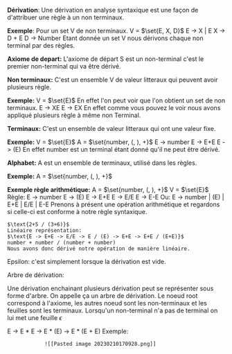 	
**Dérivation**: Une dérivation en analyse syntaxique est une façon de d'attribuer une règle à un non terminaux.

**Exemple**:
	Pour un set V de non terminaux.
	$\text{V =}$ $\set{E, X, D}$
	$\text{E -> X | E}$
	$\text{X -> D + E}$
	$\text{D -> Number}$
	Etant donnée un set V nous dérivons chaque non terminal par des règles.
	
**Axiome de depart:** L'axiome de départ S est un non-terminal c'est le premier non-terminal qui va être dérivé.

**Non terminaux:** C'est un ensemble V de valeur litteraux qui peuvent avoir plusieurs règle.

**Exemple:**
	$\text{V =}$ $\set{E}$
	En effet l'on peut voir que l'on obtient un set de non terminaux.
	$\text{E -> XE}$
	$\text{E -> EX}$
	En effet comme vous pouvez le voir nous avons appliqué plusieurs règle à même non Terminal.

**Terminaux:** C'est un ensemble de valeur litteraux qui ont une valeur fixe.

**Exemple:**
	$\text{V =}$ $\set{E}$
	$\text{A =}$ $\set{number, (, ), +}$
	$\text{E -> number}$
	$\text{E -> E+E}$
	$\text{E -> (E)}$
	En effet number est un terminal étant donné qu'il ne peut être dérivé.

**Alphabet:** A est un ensemble de terminaux, utilisé dans les règles.

**Exemple:**
	$\text{A =}$ $\set{number, (, ), +}$

**Exemple règle arithmétique:**
	$\text{A =}$ $\set{number, (, ), +}$
	$\text{V =}$ $\set{E}$
	Règle:
		E -> number
		E -> (E)
		E -> E+E
		E -> E/E
		E -> E-E
	Ou:
		E -> number
			    | (E)
			    | E+E
			    | E/E
			    | E-E
	Prenons à présent une opération arithmétique et regardons si celle-ci est conforme à notre règle syntaxique.
	
	$\text{2+5 / (3+6)}$
	Linéaire représentation:
	$\text{E -> E+E -> E/E -> E / (E) -> E+E -> E+E / (E+E)}$
	number + number / (number + number)
	Nous avons donc dérivé notre opération de manière linéaire.

Epsilon: c'est simplement lorsque la dérivation est vide.

Arbre de dérivation:

Une dérivation enchainant plusieurs dérivation peut se représenter sous forme d'arbre. On appelle ça un arbre de dérivation. Le noeud root correspond à l'axiome, les autres noeud sont les non-terminaux et les feuilles sont les terminaux. Lorsqu'un non-terminal n'a pas de terminal on lui met une feuille  $\epsilon$

$\text{E -> E * E -> E * (E) -> E * (E + E)}$
Exemple:

				![[Pasted image 20230210170928.png]]

